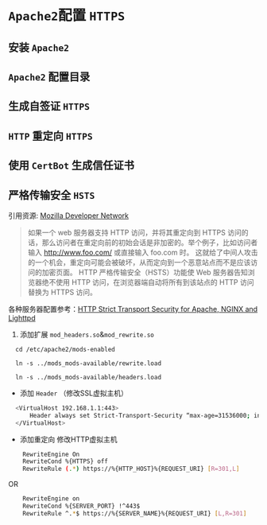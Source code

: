 # `Apache2`配置 `HTTPS`

## 安装 `Apache2`

## `Apache2` 配置目录

## 生成自签证 `HTTPS`

## `HTTP` 重定向 `HTTPS`

## 使用 `CertBot` 生成信任证书

## 严格传输安全 `HSTS`

引用资源: [Mozilla Developer Network](https://developer.mozilla.org/zh-CN/docs/Security/HTTP_Strict_Transport_Security)

>如果一个 web 服务器支持 HTTP 访问，并将其重定向到 HTTPS 访问的话，那么访问者在重定向前的初始会话是非加密的。举个例子，比如访问者输入 http://www.foo.com/ 或直接输入 foo.com 时。
这就给了中间人攻击的一个机会，重定向可能会被破坏，从而定向到一个恶意站点而不是应该访问的加密页面。
HTTP 严格传输安全（HSTS）功能使 Web 服务器告知浏览器绝不使用 HTTP 访问，在浏览器端自动将所有到该站点的 HTTP 访问替换为 HTTPS 访问。

各种服务器配置参考：[HTTP Strict Transport Security for Apache, NGINX and Lighttpd](https://raymii.org/s/tutorials/HTTP_Strict_Transport_Security_for_Apache_NGINX_and_Lighttpd.html)

  1.  添加扩展 `mod_headers.so`&`mod_rewrite.so`
  ```shell
    cd /etc/apache2/mods-enabled

    ln -s ../mods_mods-available/rewrite.load

    ln -s ../mods_mods-available/headers.load
  ```

  -   添加 `Header` （修改SSL虚拟主机）
  ```bash
    <VirtualHost 192.168.1.1:443>
        Header always set Strict-Transport-Security “max-age=31536000; includeSubDomains”
    </VirtualHost>
  ```

  -   添加重定向 修改HTTP虚拟主机
  ```bash
      RewriteEngine On
      RewriteCond %{HTTPS} off
      RewriteRule (.*) https://%{HTTP_HOST}%{REQUEST_URI} [R=301,L]
  ```
  OR
  ```bash
      RewriteEngine on
      RewriteCond %{SERVER_PORT} !^443$
      RewriteRule ^.*$ https://%{SERVER_NAME}%{REQUEST_URI} [L,R=301]
  ```
